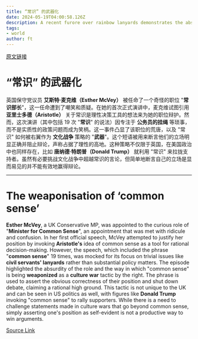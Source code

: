 ```yaml
---
title: “常识” 的武器化
date: 2024-05-19T04:00:58.126Z
description: A recent furore over rainbow lanyards demonstrates the absurdity of the way the phrase is being used
tags: 
- world
author: ft
---
```


[原文链接](https://ft.com/content/58648748-6b53-4aaf-9c00-bf3cd0600f7e)

# “**常识**” 的武器化 

英国保守党议员 **艾斯特·麦克维（Esther McVey）** 被任命了一个奇怪的职位 "**常识部长**"，这一任命遭到了嘲笑和质疑。在她的首次正式演讲中，麦克维试图引用 **亚里士多德（Aristotle）** 关于常识是理性决策工具的想法来为她的职位辩护。然而，这次演讲（其中包括 19 次 "**常识**" 的说法）因专注于 **公务员的挂绳** 等琐事，而不是实质性的政策问题而成为笑柄。这一事件凸显了该职位的荒唐，以及 "常识" 如何被右翼作为 **文化战争** 策略的 "**武器**"。这个短语被用来断言他们的立场明显正确并阻止辩论，声称占据了理性的高地。这种策略不仅限于英国，在美国政治中也同样存在，比如 **唐纳德·特朗普（Donald Trump）** 就利用 "常识" 来拉拢支持者。虽然有必要挑战文化战争中超越常识的言论，但简单地断言自己的立场是显而易见的并不能有效地赢得辩论。

---

# The weaponisation of ‘common sense’ 

**Esther McVey**, a UK Conservative MP, was appointed to the curious role of "**Minister for Common Sense**", an appointment that was met with ridicule and confusion. In her first official speech, McVey attempted to justify her position by invoking **Aristotle's** idea of common sense as a tool for rational decision-making. However, the speech, which included the phrase "**common sense**" 19 times, was mocked for its focus on trivial issues like **civil servants' lanyards** rather than substantial policy matters. The episode highlighted the absurdity of the role and the way in which "common sense" is being **weaponized** as a **culture war** tactic by the right. The phrase is used to assert the obvious correctness of their position and shut down debate, claiming a rational high ground. This tactic is not unique to the UK and can be seen in US politics as well, with figures like **Donald Trump** invoking "common sense" to rally supporters. While there is a need to challenge statements made in culture wars that go beyond common sense, simply asserting one's position as self-evident is not a productive way to win arguments.

[Source Link](https://ft.com/content/58648748-6b53-4aaf-9c00-bf3cd0600f7e)

